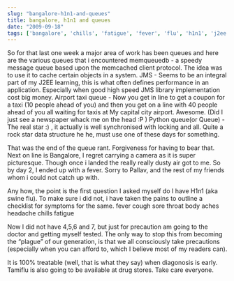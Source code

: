 ```yaml
---
slug: "bangalore-h1n1-and-queues"
title: bangalore, h1n1 and queues
date: "2009-09-18"
tags: ['bangalore', 'chills', 'fatigue', 'fever', 'flu', 'h1n1', 'j2ee', 'jms', 'memcache', 'python', 'queue', 'swine']
---
```

So for that last one week a major area of work has been queues and here are the various queues that i encountered
memqueuedb - a speedy message queue based upon the memcached client protocol. The idea was to use it to cache certain objects in a system.
	JMS - Seems to be an integral part of my J2EE learning, this is what often defines performance in an application. Especially when good high speed JMS library implementation cost big money.
	Airport taxi queue - Now you get in line to get a coupon for a taxi (10 people ahead of you) and then you get on a line with 40 people ahead of you all waiting for taxis at My capital city airport. Awesome. (Did I just see a newspaper whack me on the head :P )
	Python queue(or Queue) - The real star :) , it actually is well synchronised with locking and all. Quite a rock star data structure he he, must use one of these days for something.

That was the end of the queue rant. Forgiveness for having to bear that. Next on line is Bangalore, I regret carrying a camera as it is super picturesque. Though once i landed the really really dusty air got to me. So by day 2, I ended up with a fever. Sorry to Pallav, and the rest of my friends whom i could not catch up with.

Any how, the point is the first question I asked myself do I have H1n1 (aka swine flu). To make sure i did not, i have taken the pains to outline a checklist for symptoms for the same.
fever
	cough
	sore throat
	body aches
	headache
	chills
	fatigue

Now I did not have 4,5,6 and 7, but just for precaution am going to the doctor and getting myself tested. The only way to stop this from becoming the “plague” of our generation, is that we all consciously take precautions (especially when you can afford to, which I believe most of my readers can).

It is 100% treatable (well, that is what they say) when diagonosis is early. Tamiflu is also going to be available at drug stores. Take care everyone.
